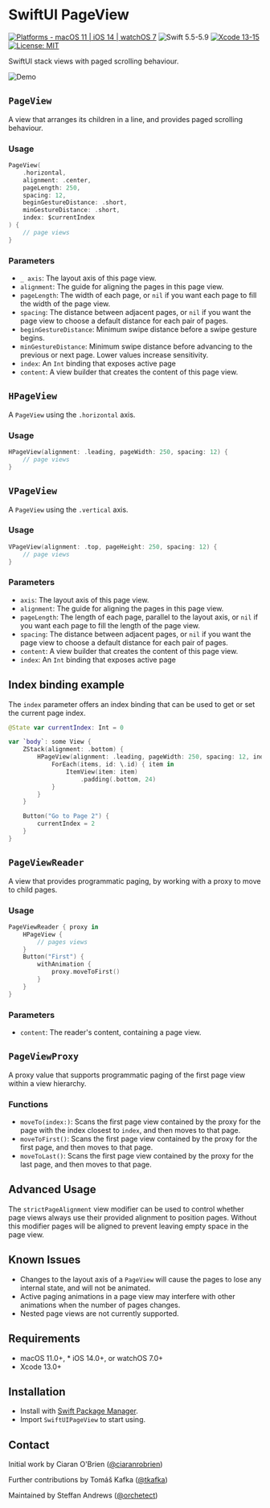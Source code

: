 # SwiftUI PageView

[![Platforms - macOS 11 | iOS 14 | watchOS 7](https://img.shields.io/badge/Platforms-macOS%2011%20|%20iOS%2014%20|%20watchOS%207%20-lightgrey.svg?style=flat)](https://developer.apple.com/swift) ![Swift 5.5-5.9](https://img.shields.io/badge/Swift-5.5–5.9-orange.svg?style=flat) [![Xcode 13-15](https://img.shields.io/badge/Xcode-13–15-blue.svg?style=flat)](https://developer.apple.com/swift) [![License: MIT](http://img.shields.io/badge/License-MIT-lightgrey.svg?style=flat)](https://github.com/orchetect/SwiftUIPageView/blob/main/LICENSE)

SwiftUI stack views with paged scrolling behaviour.

![Demo](./Resources/Demo.gif "Demo")

## `PageView`

A view that arranges its children in a line, and provides paged scrolling behaviour.

### Usage

```swift
PageView(
    .horizontal,
    alignment: .center,
    pageLength: 250,
    spacing: 12,
    beginGestureDistance: .short,
    minGestureDistance: .short,
    index: $currentIndex
) {
    // page views
}
```

### Parameters

* `_ axis`: The layout axis of this page view.
* `alignment`: The guide for aligning the pages in this page view.
* `pageLength`: The width of each page, or `nil` if you want each page to fill the width of the page view.
* `spacing`: The distance between adjacent pages, or `nil` if you want the page view to choose a default distance for each pair of pages.
* `beginGestureDistance`: Minimum swipe distance before a swipe gesture begins.
* `minGestureDistance`: Minimum swipe distance before advancing to the previous or next page. Lower values increase sensitivity.
* `index`: An `Int` binding that exposes active page
* `content`: A view builder that creates the content of this page view.

## `HPageView`

A `PageView` using the `.horizontal` axis.

### Usage

```swift
HPageView(alignment: .leading, pageWidth: 250, spacing: 12) {
    // page views
}
```

## `VPageView`

A `PageView` using the `.vertical` axis.

### Usage

```swift
VPageView(alignment: .top, pageHeight: 250, spacing: 12) {
    // page views
}
```

### Parameters

- `axis`: The layout axis of this page view.
- `alignment`: The guide for aligning the pages in this page view.
- `pageLength`: The length of each page, parallel to the layout axis, or `nil` if you want each page to fill the length of the page view.
- `spacing`: The distance between adjacent pages, or `nil` if you want the page view to choose a default distance for each pair of pages.
- `content`: A view builder that creates the content of this page view.
- `index`: An `Int` binding that exposes active page

## Index binding example

The `index` parameter offers an index binding that can be used to get or set the current page index.

```swift
@State var currentIndex: Int = 0

var `body`: some View {
    ZStack(alignment: .bottom) {
        HPageView(alignment: .leading, pageWidth: 250, spacing: 12, index: $currentIndex) {
            ForEach(items, id: \.id) { item in
                ItemView(item: item)
                    .padding(.bottom, 24)
            }
        }
    }

    Button("Go to Page 2") {
        currentIndex = 2
    }
}
```

## `PageViewReader`
A view that provides programmatic paging, by working with a proxy to move to child pages.

### Usage
```swift
PageViewReader { proxy in
    HPageView {
        // pages views
    }
    Button("First") {
        withAnimation {
            proxy.moveToFirst()
        }
    }
}
```

### Parameters

- `content`: The reader's content, containing a page view.

## `PageViewProxy`

A proxy value that supports programmatic paging of the first page view within a view hierarchy.

### Functions

- `moveTo(index:)`: Scans the first page view contained by the proxy for the page with the index closest to `index`, and then moves to that page.
- `moveToFirst()`: Scans the first page view contained by the proxy for the first page, and then moves to that page.
- `moveToLast()`: Scans the first page view contained by the proxy for the last page, and then moves to that page.

## Advanced Usage
The `strictPageAlignment` view modifier can be used to control whether page views always use their provided alignment to position pages. Without this modifier pages will be aligned to prevent leaving empty space in the page view.

## Known Issues
- Changes to the layout axis of a `PageView` will cause the pages to lose any internal state, and will not be animated.
- Active paging animations in a page view may interfere with other animations when the number of pages changes.
- Nested page views are not currently supported.

## Requirements

- macOS 11.0+, * iOS 14.0+, or watchOS 7.0+
- Xcode 13.0+

## Installation

- Install with [Swift Package Manager](https://developer.apple.com/documentation/xcode/adding_package_dependencies_to_your_app).
- Import `SwiftUIPageView` to start using.

## Contact

Initial work by Ciaran O'Brien ([@ciaranrobrien](http://github.com/ciaranrobrien))

Further contributions by Tomáš Kafka ([@tkafka](https://github.com/tkafka))

Maintained by Steffan Andrews ([@orchetect](https://github.com/orchetect))
